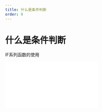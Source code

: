 ```yaml
---
title: 什么是条件判断
order: 9
---
```

# 什么是条件判断

  IF系列函数的使用

<iframe class="w-full aspect-video" src="//player.bilibili.com/player.html?isOutside=true&aid=114390447691300&bvid=BV1e8LvzCE4W&cid=29579348245&p=1" scrolling="no" border="0" frameborder="no" framespacing="0" allowfullscreen="true"></iframe>
